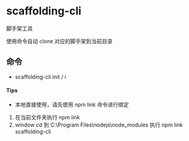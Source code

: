 # scaffolding-cli
脚手架工具

使用命令自动 clone 对应的脚手架到当前目录


## 命令

- scaffolding-cli init / i


#### Tips
- 本地直接使用，请先使用 npm link 命令进行绑定
1. 在当前文件夹执行 npm link
2. window cd 到 C:\Program Files\nodejs\node_modules 执行 npm link scaffolding-cli
